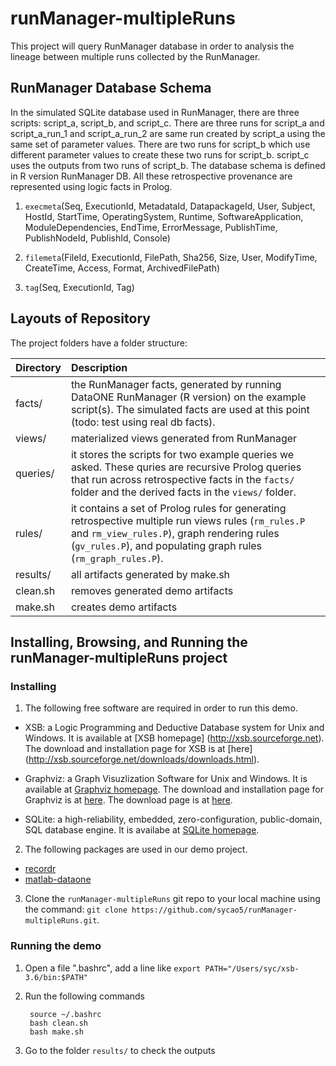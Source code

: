 # runManager-multipleRuns

This project will query RunManager database in order to analysis the lineage between multiple runs collected by the RunManager. 

## RunManager Database Schema

In the simulated SQLite database used in RunManager, there are three scripts: script_a, script_b, and script_c. There are three runs for script_a and script_a_run_1 and script_a_run_2 are same run created by script_a using the same set of parameter values. There are two runs for script_b which use different parameter values to create these two runs for script_b. script_c uses the outputs from two runs of script_b. The database schema is defined in R version RunManager DB. All these retrospective provenance are represented using logic facts in Prolog.

1. `execmeta`(Seq, ExecutionId, MetadataId, DatapackageId, User, Subject, HostId, StartTime, OperatingSystem, Runtime, SoftwareApplication, ModuleDependencies, EndTime, ErrorMessage, PublishTime, PublishNodeId, PublishId, Console)

2. `filemeta`(FileId, ExecutionId, FilePath, Sha256, Size, User, ModifyTime, CreateTime, Access, Format, ArchivedFilePath) 

3. `tag`(Seq, ExecutionId, Tag)



## Layouts of Repository

The project folders have a folder structure:

| Directory | Description                                                          |
|-----------| :--------------------------------------------------------------------|
| facts/ | the RunManager facts, generated by running DataONE RunManager (R version) on the example script(s). The simulated facts are used at this point (todo: test using real db facts).|
| views/ | materialized views generated from RunManager|
| queries/ | it stores the scripts for two example queries we asked. These quries are recursive Prolog queries that run across retrospective facts in the `facts/` folder and the derived facts in the `views/` folder.|
|rules/| it contains a set of Prolog rules for generating retrospective multiple run views rules (`rm_rules.P` and `rm_view_rules.P`), graph rendering rules (`gv_rules.P`), and populating graph rules (`rm_graph_rules.P`).|
| results/ | all artifacts generated by make.sh|
| clean.sh | removes generated demo artifacts|
| make.sh | creates demo artifacts|

## Installing, Browsing, and Running the runManager-multipleRuns project

### Installing

1. The following free software are required in order to run  this demo.

  * XSB: a Logic Programming and Deductive Database system for Unix and Windows.  It is available at [XSB homepage] (http://xsb.sourceforge.net). The download and installation page for XSB is at [here] (http://xsb.sourceforge.net/downloads/downloads.html). 
  
  * Graphviz:  a Graph Visuzlization Software for Unix and Windows.  It is available at [Graphviz homepage](http://www.graphviz.org). The download and installation page for Graphviz is at  [here](http://www.graphviz.org/Download.php).  The download page is  at [here](https://www.sqlite.org/download.html).
  
  *  SQLite:  a high-reliability, embedded, zero-configuration, public-domain, SQL database engine.  It is availabe at [SQLite homepage](https://www.sqlite.org). 

2. The  following packages are used  in our demo project.
  *  [recordr](https://github.com/NCEAS/recordr)
  *  [matlab-dataone](https://github.com/DataONEorg/matlab-dataone/tree/ml-sqlite)
  
3.  Clone the `runManager-multipleRuns` git repo to your local machine using the command:
  `git clone https://github.com/sycao5/runManager-multipleRuns.git`.
  
### Running the demo
1. Open a file ".bashrc", add a line like `export PATH="/Users/syc/xsb-3.6/bin:$PATH"`

2. Run the following commands
   ```
    source ~/.bashrc
    bash clean.sh
    bash make.sh
   ```
3. Go to the folder `results/` to check the outputs
